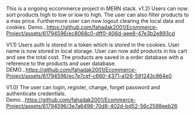 This is a ongoing eccommerce project in MERN stack.
v1.2) Users can now sort products high to low or low to high. The user can also filter products to a max price. Furthermore user can now logout clearing the local data and cookies.
Demo...https://github.com/fahadak2001/Ecommerce-Project/assets/61794596/ec8068c0-dff0-406d-aee8-47e3b2e893cd

V1.1) Users auth is stored in a token which is stored in the cookies. User name is now stored in local storage.
User can now add products in his cart and see the total cost. The products are saved in a order database with a reference to the products and user database.
DEMO...https://github.com/fahadak2001/Ecommerce-Project/assets/61794596/ec7e7cef-c660-4371-a126-591243c864e0

V1.0) The user can login, register, change, forget password and authenticate credentials.
Demo...https://github.com/fahadak2001/Ecommerce-Project/assets/61794596/3e7a6498-70d8-402d-bd52-56c2588eeb26
